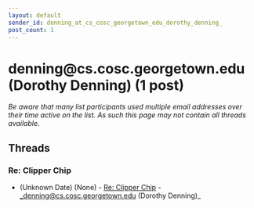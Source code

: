 ```yaml
---
layout: default
sender_id: denning_at_cs_cosc_georgetown_edu_dorothy_denning_
post_count: 1
---
```


# denning<span>@</span>cs.cosc.georgetown.edu (Dorothy Denning) (1 post)

_Be aware that many list participants used multiple email addresses over their time active on the list. As such this page may not contain all threads available._

## Threads

### Re:  Clipper Chip
+ (Unknown Date) (None) - [Re:  Clipper Chip](/archive/1993/unknown/c748b24d2268056f6be46c22a85aa44ac5a44981365f616f9dec1042a2d59fa7) - _denning@cs.cosc.georgetown.edu (Dorothy Denning)_

